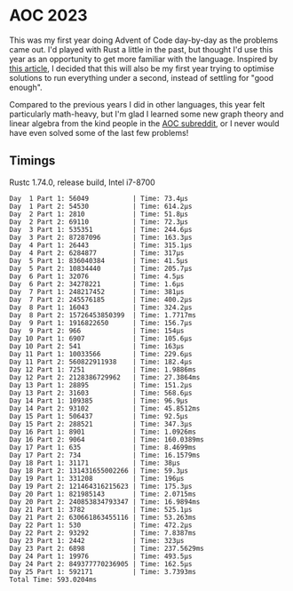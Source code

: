 # AOC 2023

This was my first year doing Advent of Code day-by-day as the problems came out.
I'd played with Rust a little in the past, but thought I'd use this year as an opportunity to get more familiar with the language.
Inspired by [this article](https://timvisee.com/blog/solving-aoc-2020-in-under-a-second/), I decided that this will also be my first year trying to optimise solutions to run everything under a second, instead of settling for "good enough".

Compared to the previous years I did in other languages, this year felt particularly math-heavy, but I'm glad I learned some new graph theory and linear algebra from the kind people in the [AOC subreddit](https://www.reddit.com/r/adventofcode/), or I never would have even solved some of the last few problems!

## Timings

Rustc 1.74.0, release build, Intel i7-8700

```text
Day  1 Part 1: 56049           | Time: 73.4µs
Day  1 Part 2: 54530           | Time: 614.2µs
Day  2 Part 1: 2810            | Time: 51.8µs
Day  2 Part 2: 69110           | Time: 72.3µs
Day  3 Part 1: 535351          | Time: 244.6µs
Day  3 Part 2: 87287096        | Time: 163.3µs
Day  4 Part 1: 26443           | Time: 315.1µs
Day  4 Part 2: 6284877         | Time: 317µs
Day  5 Part 1: 836040384       | Time: 41.5µs
Day  5 Part 2: 10834440        | Time: 205.7µs
Day  6 Part 1: 32076           | Time: 4.5µs
Day  6 Part 2: 34278221        | Time: 1.6µs
Day  7 Part 1: 248217452       | Time: 381µs
Day  7 Part 2: 245576185       | Time: 400.2µs
Day  8 Part 1: 16043           | Time: 324.2µs
Day  8 Part 2: 15726453850399  | Time: 1.7717ms
Day  9 Part 1: 1916822650      | Time: 156.7µs
Day  9 Part 2: 966             | Time: 154µs
Day 10 Part 1: 6907            | Time: 105.6µs
Day 10 Part 2: 541             | Time: 163µs
Day 11 Part 1: 10033566        | Time: 229.6µs
Day 11 Part 2: 560822911938    | Time: 182.4µs
Day 12 Part 1: 7251            | Time: 1.9886ms
Day 12 Part 2: 2128386729962   | Time: 27.3864ms
Day 13 Part 1: 28895           | Time: 151.2µs
Day 13 Part 2: 31603           | Time: 568.6µs
Day 14 Part 1: 109385          | Time: 96.9µs
Day 14 Part 2: 93102           | Time: 45.8512ms
Day 15 Part 1: 506437          | Time: 92.5µs
Day 15 Part 2: 288521          | Time: 347.3µs
Day 16 Part 1: 8901            | Time: 1.0926ms
Day 16 Part 2: 9064            | Time: 160.0389ms
Day 17 Part 1: 635             | Time: 8.4699ms
Day 17 Part 2: 734             | Time: 16.1579ms
Day 18 Part 1: 31171           | Time: 38µs
Day 18 Part 2: 131431655002266 | Time: 59.3µs
Day 19 Part 1: 331208          | Time: 196µs
Day 19 Part 2: 121464316215623 | Time: 175.3µs
Day 20 Part 1: 821985143       | Time: 2.0715ms
Day 20 Part 2: 240853834793347 | Time: 16.9894ms
Day 21 Part 1: 3782            | Time: 525.1µs
Day 21 Part 2: 630661863455116 | Time: 53.263ms
Day 22 Part 1: 530             | Time: 472.2µs
Day 22 Part 2: 93292           | Time: 7.8387ms
Day 23 Part 1: 2442            | Time: 323µs
Day 23 Part 2: 6898            | Time: 237.5629ms
Day 24 Part 1: 19976           | Time: 493.5µs
Day 24 Part 2: 849377770236905 | Time: 162.5µs
Day 25 Part 1: 592171          | Time: 3.7393ms
Total Time: 593.0204ms
```
